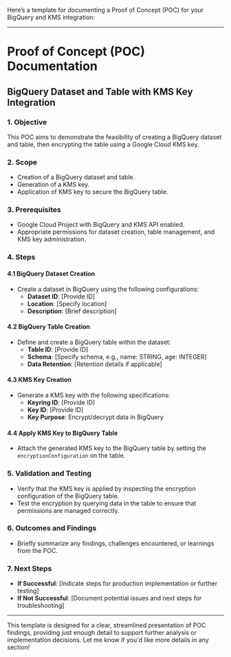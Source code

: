 Here’s a template for documenting a Proof of Concept (POC) for your BigQuery and KMS integration:

---

# Proof of Concept (POC) Documentation  
## BigQuery Dataset and Table with KMS Key Integration

### 1. Objective  
This POC aims to demonstrate the feasibility of creating a BigQuery dataset and table, then encrypting the table using a Google Cloud KMS key.  

### 2. Scope  
- Creation of a BigQuery dataset and table.
- Generation of a KMS key.
- Application of KMS key to secure the BigQuery table.

### 3. Prerequisites  
- Google Cloud Project with BigQuery and KMS API enabled.
- Appropriate permissions for dataset creation, table management, and KMS key administration.

### 4. Steps

#### 4.1 BigQuery Dataset Creation  
- Create a dataset in BigQuery using the following configurations:  
  - **Dataset ID**: [Provide ID]
  - **Location**: [Specify location]
  - **Description**: [Brief description]

#### 4.2 BigQuery Table Creation  
- Define and create a BigQuery table within the dataset:
  - **Table ID**: [Provide ID]
  - **Schema**: [Specify schema, e.g., name: STRING, age: INTEGER]
  - **Data Retention**: [Retention details if applicable]

#### 4.3 KMS Key Creation  
- Generate a KMS key with the following specifications:
  - **Keyring ID**: [Provide ID]
  - **Key ID**: [Provide ID]
  - **Key Purpose**: Encrypt/decrypt data in BigQuery

#### 4.4 Apply KMS Key to BigQuery Table  
- Attach the generated KMS key to the BigQuery table by setting the `encryptionConfiguration` on the table.

### 5. Validation and Testing  
- Verify that the KMS key is applied by inspecting the encryption configuration of the BigQuery table.
- Test the encryption by querying data in the table to ensure that permissions are managed correctly.

### 6. Outcomes and Findings  
- Briefly summarize any findings, challenges encountered, or learnings from the POC.

### 7. Next Steps  
- **If Successful**: [Indicate steps for production implementation or further testing]
- **If Not Successful**: [Document potential issues and next steps for troubleshooting]

---

This template is designed for a clear, streamlined presentation of POC findings, providing just enough detail to support further analysis or implementation decisions. Let me know if you'd like more details in any section!

